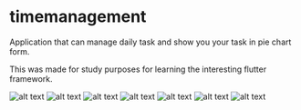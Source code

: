 # timemanagement
Application that can manage daily task and show you your task in pie chart form.

This was made for study purposes for learning the interesting flutter framework.

![alt text](screenshots/1.png )
![alt text](screenshots/2.png )
![alt text](screenshots/3.png )
![alt text](screenshots/4.png )
![alt text](screenshots/5.png )
![alt text](screenshots/6.png )
![alt text](screenshots/7.png )